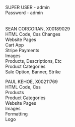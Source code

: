 SUPER USER - admin
<br>
Password - admin
<br>
<br>
<br>
SEAN CORCORAN, X00189029
<br>
HTML Code, Css Changes
<br>
Website Pages
<br>
Cart App
<br>
Stripe Payments
<br>
Images
<br>
Products, Descriptions, Etc
<br>
Product Categories
<br>
Sale Option, Banner, Strike
<br>
                                                 

PAUL KEHOE, X00211769
<br>
HTML Code, Css
<br>
Products
<br>
Product Categories
<br>
Website Pages
<br>
Images
<br>
Formatting
<br>
Logo
<br>
